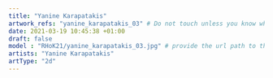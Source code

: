 ```yaml
---
title: "Yanine Karapatakis"
artwork_refs: "yanine_karapatakis_03" # Do not touch unless you know what you are doing
date: 2021-03-19 10:45:38 +01:00
draft: false
model : "RHoK21/yanine_karapatakis_03.jpg" # provide the url path to the model
artists: "Yanine Karapatakis"
artType: "2d"
---
```

